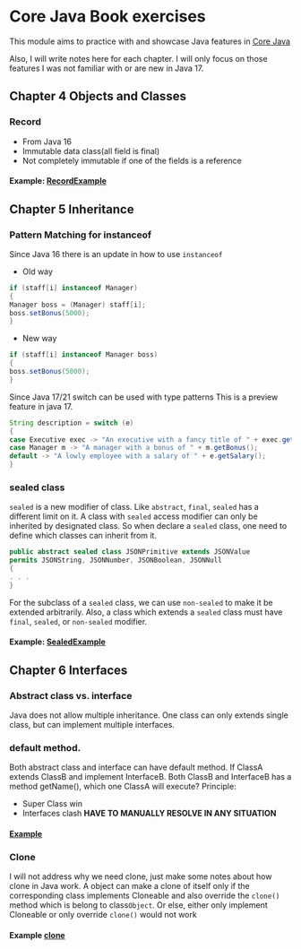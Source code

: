 # Core Java Book exercises

This module aims to practice with and showcase Java features in [Core Java](https://www.oreilly.com/library/view/core-java-volume/9780137673810/)

Also, I will write notes here for each chapter. I will only focus on those features I was not familiar with or are new
in Java 17.

## Chapter 4 Objects and Classes
### Record
- From Java 16
- Immutable data class(all field is final)
- Not completely immutable if one of the fields is a reference

#### Example: [RecordExample](https://github.com/macknever/demoRepo/blob/master/exercises/src/main/java/com/lawrence/corejava/objectsandclasses/RecordExample.java)

## Chapter 5 Inheritance
### Pattern Matching for instanceof

Since Java 16 there is an update in how to use `instanceof`

- Old way
```java
if (staff[i] instanceof Manager)
{
Manager boss = (Manager) staff[i];
boss.setBonus(5000);
}
```

- New way
```java
if (staff[i] instanceof Manager boss)
{
boss.setBonus(5000);
}
```

Since Java 17/21 switch can be used with type patterns
This is a preview feature in java 17.
```java
String description = switch (e)
{
case Executive exec -> "An executive with a fancy title of " + exec.getTitle();
case Manager m -> "A manager with a bonus of " + m.getBonus();
default -> "A lowly employee with a salary of " + e.getSalary();
}
```

### sealed class

`sealed` is a new modifier of class. Like `abstract`, `final`, `sealed` has a different limit on it. A class with `sealed`
access modifier can only be inherited by designated class. So when declare a `sealed` class, one need to define which classes can inherit from it.

```java
public abstract sealed class JSONPrimitive extends JSONValue
permits JSONString, JSONNumber, JSONBoolean, JSONNull
{
. . .
}
```

For the subclass of a `sealed` class, we can use `non-sealed` to make it be extended arbitrarily. Also, a class which extends a `sealed` class must have 
`final`, `sealed`, or `non-sealed` modifier.

#### Example: [SealedExample](https://github.com/macknever/demoRepo/tree/master/exercises/src/main/java/com/lawrence/corejava/inheritance/sealed)

## Chapter 6 Interfaces

### Abstract class vs. interface
Java does not allow multiple inheritance. One class can only extends single class, but can implement multiple interfaces.

### default method.
Both abstract class and interface can have default method. If ClassA extends ClassB and implement InterfaceB. Both ClassB 
and InterfaceB has a method getName(), which one ClassA will execute? Principle:
- Super Class win
- Interfaces clash
**HAVE TO MANUALLY RESOLVE IN ANY SITUATION**

#### [Example](https://github.com/macknever/demoRepo/tree/master/exercises/src/main/java/com/lawrence/corejava/interfaces/defaultMethodExample)

### Clone

I will not address why we need clone, just make some notes about how clone in Java work.
A object can make a clone of itself only if the corresponding class implements Cloneable and also override the `clone()`
method which is belong to class`Object`. Or else,  either only implement Cloneable or only override `clone()` would not work

#### Example [clone](https://github.com/macknever/demoRepo/tree/master/exercises/src/main/java/com/lawrence/corejava/interfaces/clone)
